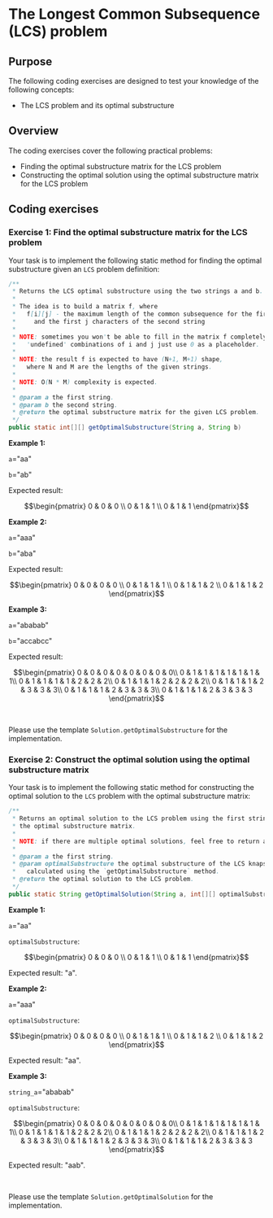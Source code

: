 # The Longest Common Subsequence (LCS) problem 

## Purpose

The following coding exercises are designed to test your knowledge of the following concepts:

* The LCS problem and its optimal substructure

## Overview

The coding exercises cover the following practical problems:
* Finding the optimal substructure matrix for the LCS problem
* Constructing the optimal solution using the optimal substructure matrix for the LCS problem

## Coding exercises

### Exercise 1: Find the optimal substructure matrix for the LCS problem

Your task is to implement the following static method for finding the optimal substructure given an `LCS` problem definition:

```java
/**
 * Returns the LCS optimal substructure using the two strings a and b.
 *
 * The idea is to build a matrix f, where
 *   f[i][j] - the maximum length of the common subsequence for the first i characters of the first string,
 *     and the first j characters of the second string
 *
 * NOTE: sometimes you won't be able to fill in the matrix f completely, for all
 *   'undefined' combinations of i and j just use 0 as a placeholder.
 *
 * NOTE: the result f is expected to have (N+1, M+1) shape,
 *   where N and M are the lengths of the given strings.
 *
 * NOTE: O(N * M) complexity is expected.
 *
 * @param a the first string.
 * @param b the second string.
 * @return the optimal substructure matrix for the given LCS problem.
 */
public static int[][] getOptimalSubstructure(String a, String b)
```

**Example 1:**

`a`="aa"

`b`="ab"

Expected result:
```math
\begin{pmatrix}
0 & 0 & 0 \\
0 & 1 & 1 \\
0 & 1 & 1
\end{pmatrix}
```

**Example 2:**

`a`="aaa"

`b`="aba"

Expected result:
```math
\begin{pmatrix}
0 & 0 & 0 & 0 \\
0 & 1 & 1 & 1 \\
0 & 1 & 1 & 2 \\
0 & 1 & 1 & 2
\end{pmatrix}
```

**Example 3:**

`a`="ababab"

`b`="accabcc"

Expected result:
```math
\begin{pmatrix}
0 & 0 & 0 & 0 & 0 & 0 & 0 & 0\\
0 & 1 & 1 & 1 & 1 & 1 & 1 & 1\\
0 & 1 & 1 & 1 & 1 & 2 & 2 & 2\\
0 & 1 & 1 & 1 & 2 & 2 & 2 & 2\\
0 & 1 & 1 & 1 & 2 & 3 & 3 & 3\\
0 & 1 & 1 & 1 & 2 & 3 & 3 & 3\\
0 & 1 & 1 & 1 & 2 & 3 & 3 & 3
\end{pmatrix}
```

<br>

Please use the template `Solution.getOptimalSubstructure` for the implementation.

### Exercise 2: Construct the optimal solution using the optimal substructure matrix

Your task is to implement the following static method for constructing the optimal solution to the `LCS` problem with the optimal substructure matrix:

```java
/**
 * Returns an optimal solution to the LCS problem using the first string and
 * the optimal substructure matrix.
 *
 * NOTE: if there are multiple optimal solutions, feel free to return any of them.
 *
 * @param a the first string.
 * @param optimalSubstructure the optimal substructure of the LCS knapsack problem previously 
 *   calculated using the `getOptimalSubstructure` method.
 * @return the optimal solution to the LCS problem.
 */
public static String getOptimalSolution(String a, int[][] optimalSubstructure)
```

**Example 1:**

`a`="aa"

`optimalSubstructure`:
```math
\begin{pmatrix}
0 & 0 & 0 \\
0 & 1 & 1 \\
0 & 1 & 1
\end{pmatrix}
```

Expected result: "a".

**Example 2:**

`a`="aaa"

`optimalSubstructure`:
```math
\begin{pmatrix}
0 & 0 & 0 & 0 \\
0 & 1 & 1 & 1 \\
0 & 1 & 1 & 2 \\
0 & 1 & 1 & 2
\end{pmatrix}
```

Expected result: "aa".

**Example 3:**

`string_a`="ababab"

`optimalSubstructure`:
```math
\begin{pmatrix}
0 & 0 & 0 & 0 & 0 & 0 & 0 & 0\\
0 & 1 & 1 & 1 & 1 & 1 & 1 & 1\\
0 & 1 & 1 & 1 & 1 & 2 & 2 & 2\\
0 & 1 & 1 & 1 & 2 & 2 & 2 & 2\\
0 & 1 & 1 & 1 & 2 & 3 & 3 & 3\\
0 & 1 & 1 & 1 & 2 & 3 & 3 & 3\\
0 & 1 & 1 & 1 & 2 & 3 & 3 & 3
\end{pmatrix}
```

Expected result: "aab".

<br>

Please use the template `Solution.getOptimalSolution` for the implementation.
